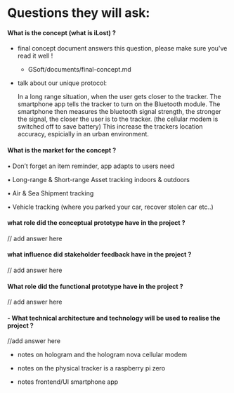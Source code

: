 # Questions they will ask:

#### What is the concept (what is iLost) ?

- final concept document answers this question, please make sure you've read it well !
  - GSoft/documents/final-concept.md

- talk about our unique protocol:

  In a long range situation, when the user gets closer to the tracker. The smartphone app tells the tracker to turn on the Bluetooth module. The smartphone then measures the bluetooth signal strength, the stronger the signal, the closer the user is to the tracker. (the cellular modem is switched off to save battery) This increase the trackers location accuracy, espicially in an urban environment. 


#### What is the market for the concept ?

•	Don’t forget an item reminder, app adapts to users need

•	Long-range & Short-range Asset tracking indoors & outdoors

•	Air & Sea Shipment tracking

•	Vehicle tracking (where you parked your car, recover stolen car etc..)


#### what role did the conceptual prototype have in the project ?
// add answer here


#### what influence did stakeholder feedback have in the project ?
// add answer here



####  What role did the functional prototype have in the project ?
// add answer here


#### - What technical architecture and technology will be used to realise the project ?
//add answer here
- notes on hologram and the hologram nova cellular modem

- notes on the physical tracker is a raspberry pi zero

- notes frontend/UI smartphone app




